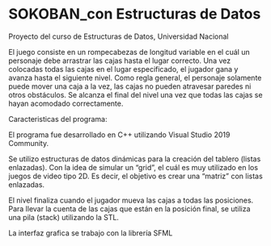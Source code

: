 # SOKOBAN_con Estructuras de Datos
Proyecto del curso de Estructuras de Datos, Universidad Nacional

El juego consiste en un rompecabezas de longitud variable en el cuál un personaje debe arrastrar las cajas hasta el lugar correcto.
Una vez colocadas todas las cajas en el lugar especificado, el jugador gana y avanza hasta el siguiente nivel.
Como regla general, el personaje solamente puede mover una caja a la vez, las cajas no pueden atravesar paredes ni otros obstáculos. 
Se alcanza el final del nivel una vez que todas las cajas se hayan acomodado correctamente.

Caracteristicas del programa:

El programa fue desarrollado en C++ utilizando Visual Studio 2019 Community.

Se utilizo estructuras de datos dinámicas para la creación del tablero (listas 
enlazadas). Con la idea de simular un “grid”, el cuál es muy utilizado en los juegos de 
video tipo 2D. Es decir, el objetivo es crear una “matriz” con listas enlazadas.


El nivel finaliza cuando el jugador mueva las cajas a todas las posiciones. Para llevar 
la cuenta de las cajas que están en la posición final, se utiliza una pila (stack) utilizando 
la STL.

La interfaz grafica  se trabajo con la librería SFML

